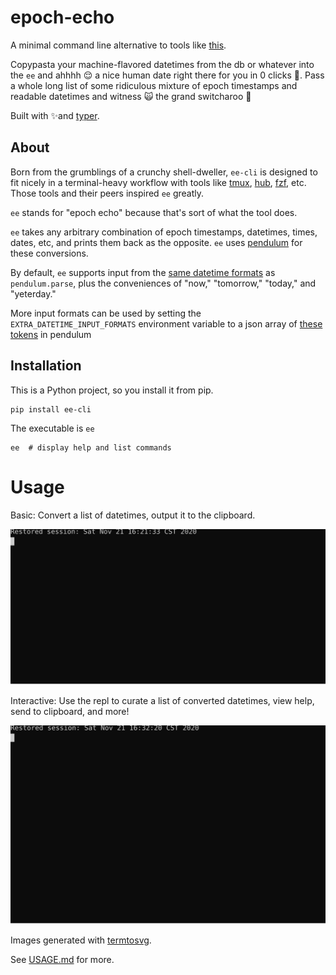 # epoch-echo

A minimal command line alternative to tools like [this](https://www.epochconverter.com).

Copypasta your machine-flavored datetimes from the db or whatever into the `ee`  and ahhhh 😌 a nice human date right there for you in 0 clicks 🌚. Pass a whole long list of some ridiculous mixture of epoch timestamps and readable datetimes and witness 🙀 the grand switcharoo 🎠

Built with ✨and [typer](https://github.com/tiangolo/typer).

## About

Born from the grumblings of a crunchy shell-dweller, `ee-cli` is designed to fit nicely in a terminal-heavy workflow with tools like [tmux](https://github.com/tmux/tmux/wiki), [hub](https://github.com/github/hub), [fzf](https://github.com/junegunn/fzf), etc. Those tools and their peers inspired `ee` greatly.

`ee` stands for "epoch echo" because that's sort of what the tool does.

`ee` takes any arbitrary combination of  epoch timestamps, datetimes, times, dates, etc, and prints them back as the opposite. `ee` uses [pendulum](https://pendulum.eustace.io) for these conversions.

By default, `ee` supports input from the [same datetime formats](https://pendulum.eustace.io/docs/#rfc-3339) as `pendulum.parse`, plus the conveniences of "now," "tomorrow," "today," and "yeterday."

More input formats can be used by setting the `EXTRA_DATETIME_INPUT_FORMATS` environment variable to a json array of [these tokens](https://pendulum.eustace.io/docs/#tokens) in pendulum

## Installation

This is a Python project, so you install it from pip.

```shell
pip install ee-cli
```

The executable is `ee`

```shell
ee  # display help and list commands
```

# Usage

Basic: Convert a list of datetimes, output it to the clipboard.

![](./ee.svg)

Interactive: Use the repl to curate a list of converted datetimes, view help, send to clipboard, and more!

![](./repl.svg)

Images generated with [termtosvg](https://github.com/nbedos/termtosvg).

See [USAGE.md](./USAGE.md) for more.
